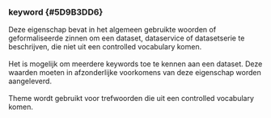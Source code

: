 ### keyword  {#5D9B3DD6}
Deze eigenschap bevat in het algemeen gebruikte woorden of geformaliseerde zinnen om een dataset, dataservice of datasetserie te beschrijven, die niet uit een controlled vocabulary komen.
<br/>
<br/>
Het is mogelijk om meerdere keywords toe te kennen aan een dataset. Deze waarden moeten in afzonderlijke voorkomens van deze eigenschap worden aangeleverd.
<br/>
<br/>
Theme wordt gebruikt voor trefwoorden die uit een controlled vocabulary komen.

